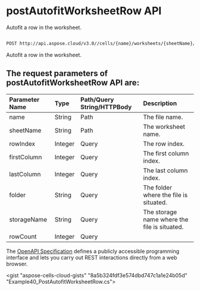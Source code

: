 # **postAutofitWorksheetRow API**

Autofit a row in the worksheet. 

```bash

POST http://api.aspose.cloud/v3.0//cells/{name}/worksheets/{sheetName}/autofitrow

```
Autofit a row in the worksheet.

## The request parameters of **postAutofitWorksheetRow** API are: 

| Parameter Name | Type | Path/Query String/HTTPBody | Description | 
| :- | :- | :- |:- | 
|name|String|Path|The file name.|
|sheetName|String|Path|The worksheet name.|
|rowIndex|Integer|Query|The row index.|
|firstColumn|Integer|Query|The first column index.|
|lastColumn|Integer|Query|The last column index.|
|folder|String|Query|The folder where the file is situated.|
|storageName|String|Query|The storage name where the file is situated.|
|rowCount|Integer|Query||


The [OpenAPI Specification](https://reference.aspose.cloud/cells/#/WorksheetsController/PostAutofitWorksheetRow) defines a publicly accessible programming interface and lets you carry out REST interactions directly from a web browser.

<gist "aspose-cells-cloud-gists" "8a5b324fdf3e574dbd747c1a1e24b05d" "Example40_PostAutofitWorksheetRow.cs">

